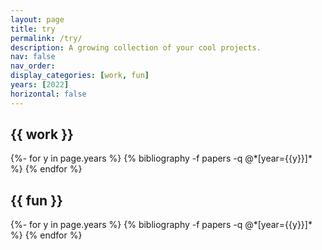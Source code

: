 ```yaml
---
layout: page
title: try
permalink: /try/
description: A growing collection of your cool projects.
nav: false
nav_order:
display_categories: [work, fun]
years: [2022]
horizontal: false
---
```


<!-- pages/try.md -->
<h2 class="category">{{ work }}</h2>

<div class="publications">
{%- for y in page.years %}
  {% bibliography -f papers -q @*[year={{y}}]* %}
{% endfor %}
</div>


<h2 class="category">{{ fun }}</h2>

<div class="publications">
{%- for y in page.years %}
  {% bibliography -f papers -q @*[year={{y}}]* %}
{% endfor %}
</div>
